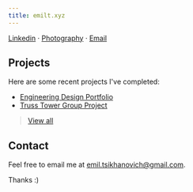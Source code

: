 ```yaml
---
title: emilt.xyz
---
```

[Linkedin](https://www.linkedin.com/in/emil-tsikhanovich-8654031b0/) · [Photography](https://sites.google.com/view/emilphotos/home) · [Email](https://mailto:emil.tsikhanovich@gmail.com)

## Projects

Here are some recent projects I've completed:

- [Engineering Design Portfolio](emil/projects/Engineering%20Design%20Portfolio.md)
- [Truss Tower Group Project](emil/projects/Truss%20Tower%20Group%20Project.md)

>[View all](tags/projects)

## Contact

Feel free to email me at [emil.tsikhanovich@gmail.com](https://mailto:emil.tsikhanovich@gmail.com).

Thanks :)


